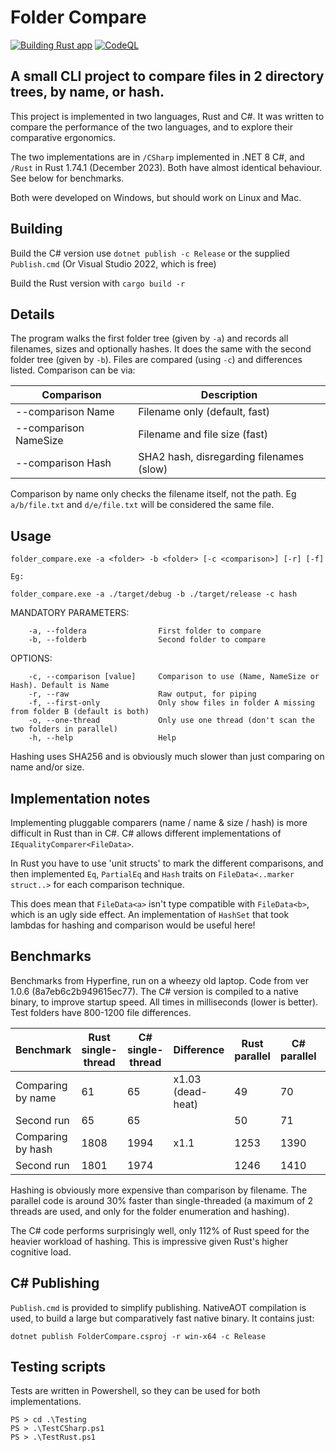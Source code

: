 # Folder Compare

[![Building Rust app](https://github.com/lookbusy1344/FolderCompare/actions/workflows/Rust%20build.yml/badge.svg)](https://github.com/lookbusy1344/FolderCompare/actions/workflows/Rust%20build.yml)
[![CodeQL](https://github.com/lookbusy1344/FolderCompare/actions/workflows/github-code-scanning/codeql/badge.svg)](https://github.com/lookbusy1344/FolderCompare/actions/workflows/github-code-scanning/codeql)

## A small CLI project to compare files in 2 directory trees, by name, or hash.

This project is implemented in two languages, Rust and C#. It was written to compare the performance of the two languages, and to explore their comparative ergonomics.

The two implementations are in `/CSharp` implemented in .NET 8 C#, and `/Rust` in Rust 1.74.1 (December 2023). Both have almost identical behaviour. See below for benchmarks.

Both were developed on Windows, but should work on Linux and Mac.

## Building

Build the C# version use `dotnet publish -c Release` or the supplied `Publish.cmd` (Or Visual Studio 2022, which is free)

Build the Rust version with `cargo build -r`

## Details
The program walks the first folder tree (given by `-a`) and records all filenames, sizes and optionally hashes. It does the same with the second folder tree (given by `-b`). Files are compared (using `-c`) and differences listed. Comparison can be via:

| Comparison            | Description                              |
|-----------------------|------------------------------------------|
| --comparison Name     | Filename only (default, fast)            |
| --comparison NameSize | Filename and file size (fast)            |
| --comparison Hash     | SHA2 hash, disregarding filenames (slow) |

Comparison by name only checks the filename itself, not the path. Eg `a/b/file.txt` and `d/e/file.txt` will be considered the same file.


## Usage

```
folder_compare.exe -a <folder> -b <folder> [-c <comparison>] [-r] [-f]

Eg:

folder_compare.exe -a ./target/debug -b ./target/release -c hash
```

MANDATORY PARAMETERS:
```
    -a, --foldera                First folder to compare
    -b, --folderb                Second folder to compare
```

OPTIONS:
```
    -c, --comparison [value]     Comparison to use (Name, NameSize or Hash). Default is Name
    -r, --raw                    Raw output, for piping
    -f, --first-only             Only show files in folder A missing from folder B (default is both)
    -o, --one-thread             Only use one thread (don't scan the two folders in parallel)
    -h, --help                   Help
```

Hashing uses SHA256 and is obviously much slower than just comparing on name and/or size.

## Implementation notes

Implementing pluggable comparers (name / name & size / hash) is more difficult in Rust than in C#. C# allows different implementations of `IEqualityComparer<FileData>`.

In Rust you have to use 'unit structs' to mark the different comparisons, and then implemented `Eq`, `PartialEq` and `Hash` traits on `FileData<..marker struct..>` for each comparison technique.

This does mean that `FileData<a>` isn't type compatible with `FileData<b>`, which is an ugly side effect. An implementation of `HashSet` that took lambdas for hashing and comparison would be useful here!

## Benchmarks

Benchmarks from Hyperfine, run on a wheezy old laptop. Code from ver 1.0.6 (8a7eb6c2b949615ec77). The C# version is compiled to a native binary, to improve startup speed. All times in milliseconds (lower is better). Test folders have 800-1200 file differences.

| Benchmark         | Rust single-thread | C# single-thread | Difference          | Rust parallel | C# parallel | Difference |
|-------------------|--------------------|------------------|---------------------|---------------|-------------|------------|          
| Comparing by name | 61                 | 65               | 	x1.03 (dead-heat)	 | 	    49	      | 70          | 	x1.4      |
| Second run		      | 65                 | 65               | 		                  | 	    50	      | 71          |            |
| Comparing by hash | 1808               | 1994             | 	x1.1               | 1253          | 1390        | 	x1.12     |
| Second run	       | 1801               | 1974             |                     | 	  1246       | 1410        |            |

Hashing is obviously more expensive than comparison by filename. The parallel code is around 30% faster than single-threaded (a maximum of 2 threads are used, and only for the folder enumeration and hashing).

The C# code performs surprisingly well, only 112% of Rust speed for the heavier workload of hashing. This is impressive given Rust's higher cognitive load.

## C# Publishing

`Publish.cmd` is provided to simplify publishing. NativeAOT compilation is used, to build a large but comparatively fast native binary. It contains just:

```
dotnet publish FolderCompare.csproj -r win-x64 -c Release
```

## Testing scripts

Tests are written in Powershell, so they can be used for both implementations.

```
PS > cd .\Testing
PS > .\TestCSharp.ps1
PS > .\TestRust.ps1
```
